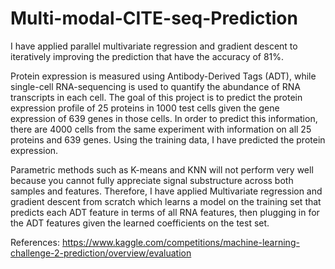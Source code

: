 # Multi-modal-CITE-seq-Prediction

I have applied parallel multivariate regression and gradient descent to iteratively improving the prediction that have the accuracy of 81%.

Protein expression is measured using Antibody-Derived Tags (ADT), while single-cell RNA-sequencing is used to quantify the abundance of RNA transcripts in each cell. The goal of this project is to predict the protein expression profile of 25 proteins in 1000 test cells given the gene expression of 639 genes in those cells. In order to predict this information, there are 4000 cells from the same experiment with information on all 25 proteins and 639 genes. Using the training data, I have predicted the protein expression.

Parametric methods such as K-means and KNN will not perform very well because you cannot fully appreciate signal substructure across both samples and features. Therefore, I have applied Multivariate regression and gradient descent from scratch which learns a model on the training set that predicts each ADT feature in terms of all RNA features, then plugging in for the ADT features given the learned coefficients on the test set.


References:
https://www.kaggle.com/competitions/machine-learning-challenge-2-prediction/overview/evaluation
